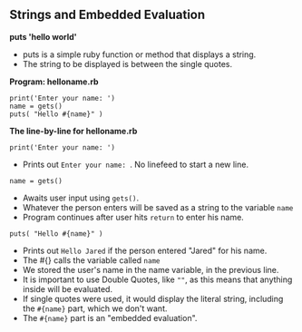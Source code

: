 Strings and Embedded Evaluation
---

**puts 'hello world'**

* puts is a simple ruby function or method that displays a string.
* The string to be displayed is between the single quotes.

**Program: helloname.rb**

```
print('Enter your name: ')
name = gets()
puts( "Hello #{name}" )
```

**The line-by-line for helloname.rb**

```print('Enter your name: ')```

* Prints out ```Enter your name: ```. No linefeed to start a new line.

```name = gets()```

* Awaits user input using ```gets()```.
* Whatever the person enters will be saved as a string to the variable ```name```
* Program continues after user hits ```return``` to enter his name.

```puts( "Hello #{name}" )```

* Prints out ```Hello Jared``` if the person entered "Jared" for his name.
* The #{} calls the variable called ```name```
* We stored the user's name in the name variable, in the previous line.
* It is important to use Double Quotes, like ```""```, as this means that anything inside will be evaluated.
* If single quotes were used, it would display the literal string, including the ```#{name}``` part, which we don't want.
* The ```#{name}``` part is an "embedded evaluation".